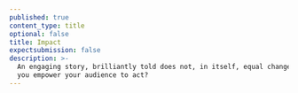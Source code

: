 ```yaml
---
published: true
content_type: title
optional: false
title: Impact
expectsubmission: false
description: >-
  An engaging story, brilliantly told does not, in itself, equal change. How do
  you empower your audience to act?
---
```

